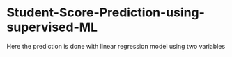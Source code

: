 # Student-Score-Prediction-using-supervised-ML
Here the prediction is done with linear regression model using two variables
